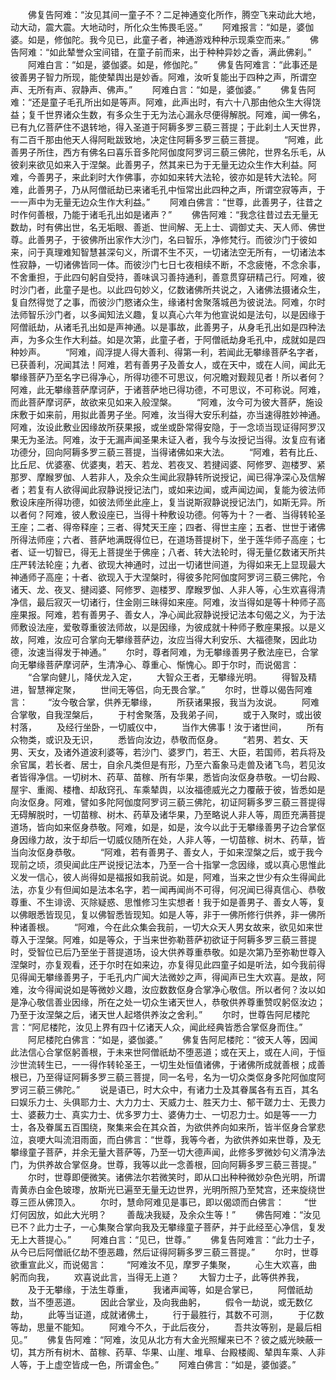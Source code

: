 <!-- { "loadSidebar": true } -->
　　佛复告阿难：“汝见其间一童子不？二足神通变化所作，腾空飞来动此大地，动大动，震大震。大地动时，所化众生怖畏毛竖。”
　　阿难报言：“如是，婆伽婆。如是，修伽陀。我今见已，此童子者，神通游戏种种示现乘空而来。”
　　佛告阿难：“如此辇誉众宝间错，在童子前而来，出于种种异妙之香，满此佛刹。”
　　阿难白言：“如是，婆伽婆。如是，修伽陀。”
　　佛复告阿难言：“此事还是彼善男子智力所现，能使辇舆出是妙香。阿难，汝听复能出于四种之声，所谓空声、无所有声、寂静声、佛声。”
　　阿难白言：“如是，婆伽婆。”
　　佛复告阿难：“还是童子毛孔所出如是等声。阿难，此声出时，有六十八那由他众生大得饶益；复千世界诸众生数，有多众生于无为法心漏永尽便得解脱。阿难，闻一佛名，已有九亿菩萨住不退转地，得入圣道于阿耨多罗三藐三菩提；于此刹土人天世界，有二百千那由他天人得阿毗跋致地，决定住阿耨多罗三藐三菩提。
　　“阿难，此善男子所住，西方有佛名曰喜乐音多陀阿伽度阿罗诃三藐三佛陀，世界名乐毛，从彼刹来欲见如来入于涅槃。此善男子，然其来已为于无量无边众生作大利益。阿难，今善男子，来此刹时大作佛事，亦如如来转大法轮，彼亦如是转大法轮。阿难，此善男子，乃从阿僧祇劫已来诸毛孔中恒常出此四种之声，所谓空寂等声，于一一声中为无量无边众生作大利益。”
　　阿难白佛言：“世尊，此善男子，往昔之时作何善根，乃能于诸毛孔出如是诸声？”
　　佛告阿难：“我念往昔过去无量无数劫，时有佛出世，名无垢眼、善逝、世间解、无上士、调御丈夫、天人师、佛世尊。此善男子，于彼佛所出家作大沙门，名曰智乐，净修梵行。而彼沙门于彼如来，问于真理难知智慧甚深句义，所谓不生不灭，一切诸法空无所有，一切诸法本性寂静，一切诸佛皆同一体。而彼沙门七日七夜相续不断，不念疲惓，不念余事，不舍重担，于此四句躬自受持，善味讽习善持通利，善意贯穿研精己行。阿难，彼时沙门者，此童子是也。以此四句妙义，亿数诸佛所共说之，入诸佛法摄诸众生，复自然得觉了之事，而彼沙门愍诸众生，缘诸村舍聚落城邑为彼说法。阿难，尔时法师智乐沙门者，以多闻知法义趣，复以真心六年为他宣说如是法句，以是因缘于阿僧祇劫，从诸毛孔出如是声神通。以是事故，此善男子，从身毛孔出如是四种法声，为多众生作大利益。如是次第，此童子者，于阿僧祇劫身毛孔中，成就如是四种妙声。
　　“阿难，阎浮提人得大善利、得第一利，若闻此无攀缘菩萨名字者，已获善利，况闻其法！阿难，若有善男子及善女人，或在天中，或在人间，闻此无攀缘菩萨乃至名字已得净心，所得功德不可思议，何况瞻对觐觌见者！所以者何？阿难，此无攀缘菩萨摩诃萨，于诸菩萨地已得功德，不可思议，不可称说。阿难，而此菩萨摩诃萨，故欲来见如来入般涅槃。
　　“阿难，汝今可为彼大菩萨，施设床敷于如来前，用拟此善男子坐。阿难，汝当得大安乐利益，亦当速得胜妙神通。阿难，汝设此敷业因缘故所获果报，或坐或卧常得安隐，于一念顷当现证得阿罗汉果无为圣法。阿难，汝于无漏声闻圣果未证入者，我今与汝授记当得。汝复应有诸功德分，回向阿耨多罗三藐三菩提，当得诸佛如来大法。
　　“阿难，若有比丘、比丘尼、优婆塞、优婆夷，若天、若龙、若夜叉、若揵闼婆、阿修罗、迦楼罗、紧那罗、摩睺罗伽、人若非人，及余众生闻此寂静转所说授记，闻已得净深心及信解者；若复有人欲得闻此寂静说授记法门，或如来边闻，或声闻边闻，复能为彼法师敷设床座所得功德，如彼法师坐此座上，复当说斯寂静说授记法门，如斯无异。所以者何？阿难，彼人敷设座已，当得十种敷设功德。何等为十？一者、当得转轮圣王座；二者、得帝释座；三者、得梵天王座；四者、得世主座；五者、世世于诸佛所得法师座；六者、菩萨地满既得位已，在道场菩提树下，坐于莲华师子高座；七者、证一切智已，得无上菩提坐于佛座；八者、转大法轮时，得无量亿数诸天所共庄严转法轮座；九者、欲现大神通时，过出一切诸世间道，为得如来无上显现最大神通师子高座；十者、欲现入于大涅槃时，得彼多陀阿伽度阿罗诃三藐三佛陀，令诸天、龙、夜叉、揵闼婆、阿修罗、迦楼罗、摩睺罗伽、人非人等，心生欢喜得清净信，最后寂灭一切诸行，住金刚三昧得如来座。阿难，汝当得如是等十种师子高座果报。阿难，若有善男子、善女人，净心闻此寂静说授记法本句偈之义，为于法师敷设法座，爱敬尊重彼法师故，以是因缘，为彼成就十种师子敷座果报。以是义故，阿难，汝应可合掌向无攀缘菩萨边，汝应当得大利安乐、大福德聚，因此功德，汝速当得发于神通。”
　　尔时，尊者阿难，为无攀缘善男子敷法座已，合掌向无攀缘菩萨摩诃萨，生清净心、尊重心、惭愧心。即于尔时，而说偈言：
　　“合掌向健儿，降伏龙入定，
　　大智众王者，无攀缘光明。
　　得智及精进，智慧禅定聚，
　　世间无等侣，向无畏合掌。”
　　尔时，世尊以偈告阿难言：
　　“汝今敬合掌，供养无攀缘，
　　所获诸果报，我当为汝说。
　　阿难合掌敬，自我涅槃后，
　　于村舍聚落，及我弟子间，
　　或于入聚时，或出彼村落，
　　及经行坐卧，一切威仪中，
　　当作大佛事！汝于诸世间，
　　所有众物类，或识及无识，
　　悉皆向汝边，恭敬而伛身。
　　“若男、若女、天男、天女，及诸外道波利婆等，若沙门、婆罗门，若王、大臣，若国师，若兵将及余官属，若长者、居士，自余凡类但是有形，乃至六畜象马走兽及诸飞鸟，若见汝者皆得净信。一切树木、药草、苗稼、所有华果，悉皆向汝伛身恭敬。一切台殿、屋宇、重阁、楼橹、却敌窍孔、车乘辇舆，以汝福德威光之力覆蔽于彼，皆悉如是向汝伛身。阿难，譬如多陀阿伽度阿罗诃三藐三佛陀，初证阿耨多罗三藐三菩提得无碍解脱时，一切苗稼、树木、药草及诸华果，乃至略说人非人等，周匝充满菩提道场，皆向如来伛身恭敬。阿难，如是，如是，汝今以此于无攀缘善男子边合掌伛身因缘力故，汝于却后一切威仪随所在处，人非人等，一切苗稼、树木、药草，皆当向汝伛身恭敬。
　　“阿难，若有善男子、善女人，于如来涅槃之后，或于我今现前之顷，须臾闻此庄严说授记法本，乃至一合十指掌一念因缘，或以真心思惟此义发一信心，彼人尚得如是福报如我前说。如是，阿难，当来之世少有众生得闻此法，亦复少有但闻如是法本名字，若一闻再闻尚不可得，何况闻已得真信心、恭敬尊重、不生诽谤、灭除疑惑、思惟修习生实想者！我于如是善男子、善女人等，复以佛眼悉皆现见，复以佛智悉皆现知。如是人等，非于一佛所修行供养，非一佛所种诸善根。
　　“阿难，今在此众集会我前，一切大众天人男女故来，欲见如来世尊入于涅槃。阿难，如是等众，于当来世弥勒菩萨初欲证于阿耨多罗三藐三菩提时，受智位已后乃至坐于菩提道场，设大供养尊重恭敬。如是次第乃至弥勒世尊入涅槃时，亦复观看，还于尔时在如来边，亦复得见此四童子如是听法，如今我前得见得闻无攀缘善男子，于毛孔内广闻大法微妙之声，得闻声已生大欢喜。是故，阿难，汝今得闻说如是等微妙义趣，汝应数数伛身合掌净心敬信。所以者何？汝以如是净心敬信善业因缘，所在之处一切众生诸天世人，恭敬供养尊重赞叹躬伛汝边；乃至于汝涅槃之后，诸天世人起塔供养汝之舍利。”
　　尔时，世尊告阿尼楼陀言：“阿尼楼陀，汝见上界有四十亿诸天人众，闻此经典皆悉合掌伛身而住。”
　　阿尼楼陀白佛言：“如是，婆伽婆。”
　　佛复告阿尼楼陀：“彼天人等，因闻此法信心合掌伛躬善根，于未来世阿僧祇劫不堕恶道；或在天上，或在人间，于恒沙世流转生已，一一得作转轮圣王，一切生处恒值诸佛，于诸佛所成就善根；成善根已，乃至得证阿耨多罗三藐三菩提，同一名号，名为一切众类伛身多陀阿伽度阿罗诃三藐三佛陀。”
　　说是语已，时大众中，有诸力士及其眷属各有五百，其名曰娱乐力士、头俱耶力士、大力力士、天威力士、胜天力士、郁干蹉力士、无畏力士、婆薮力士、真实力士、优多罗力士、婆俦力士、一切忍力士。如是等一一力士，各及眷属五百围绕，聚集来会在其众首，为欲供养向如来所，皆半伛身合掌悲泣，哀哽大叫流泪雨面，而白佛言：“世尊，我等今者，为欲供养如来世尊，及无攀缘童子菩萨，并余无量大菩萨等，乃至一切大德声闻，此修多罗微妙句义清净法门，为供养故合掌伛身。世尊，我等以此一念善根，回向阿耨多罗三藐三菩提。”
　　尔时，世尊即便微笑。诸佛法尔若微笑时，即从口出种种微妙杂色光明，所谓青黄赤白金色玻瓈，放斯光已遍至无量无边世界，光明所照乃至梵宫，还来旋绕世尊三匝从佛顶入。
　　尔时，慧命阿难见是事已，即以偈颂而白佛言：
　　“世灯何因放，如此大光明？
　　善哉决我疑，及余众生等！”
　　佛告阿难：“汝见已不？此力士子，一心集聚合掌向我及无攀缘童子菩萨，并于此经至心净信，复发无上大菩提心。”
　　阿难白言：“见已，世尊。”
　　佛复告阿难言：“此力士子，从今已后阿僧祇亿劫不堕恶趣，然后证得阿耨多罗三藐三菩提。”
　　尔时，世尊欲重宣此义，而说偈言：
　　“阿难汝不见，摩罗子集聚，
　　心生大欢喜，曲躬而向我，
　　欢喜说此言，当得无上道？
　　大智力士子，此等供养我，
　　及于无攀缘，于法生尊重，
　　我诸声闻等，如是合掌已，
　　阿僧祇劫数，当不堕恶道。
　　因此合掌业，及向我曲躬，
　　假令一劫说，或无数亿劫，
　　此等当证道，成就诸佛土，
　　行于最胜行，其数不可测，
　　于亿数等劫，思量不能知。
　　阿难今不久，于此后夜分，
　　吾共汝等别，是最后相见。”
　　佛复告阿难：“阿难，汝见从北方有大金光照耀来已不？彼之威光映蔽一切，其方所有树木、苗稼、药草、华果、山崖、堆阜、台殿楼阁、辇舆车乘、人非人等，于上虚空皆成一色，所谓金色。”
　　阿难白佛言：“如是，婆伽婆。”
